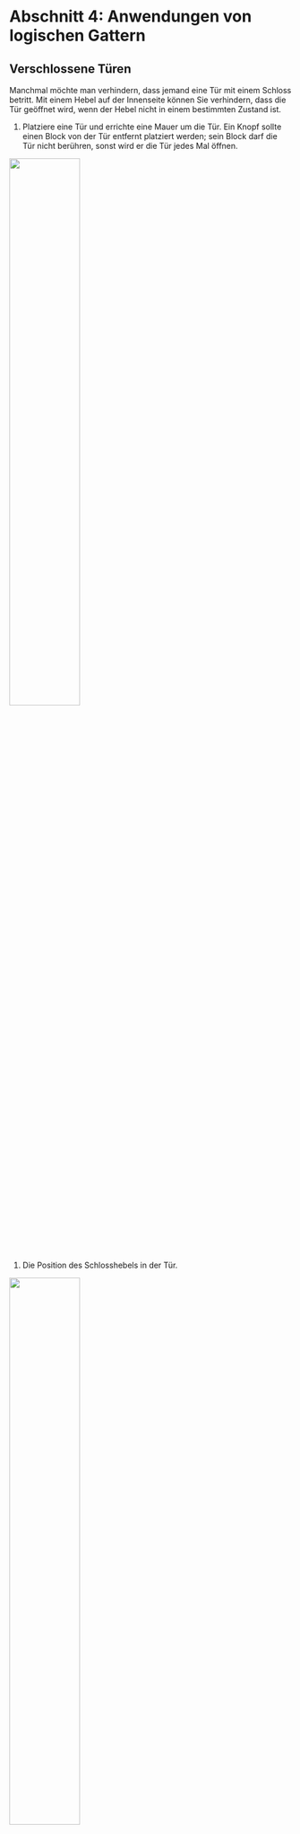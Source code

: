 # Abschnitt 4: Anwendungen von logischen Gattern

## Verschlossene Türen

Manchmal möchte man verhindern, dass jemand eine Tür mit einem Schloss betritt. Mit einem Hebel auf der Innenseite können Sie verhindern, dass die Tür geöffnet wird, wenn der Hebel nicht in einem bestimmten Zustand ist.

1. Platziere eine Tür und errichte eine Mauer um die Tür. Ein Knopf sollte einen Block von der Tür entfernt platziert werden; sein Block darf die Tür nicht berühren, sonst wird er die Tür jedes Mal öffnen.
<img src="images/section_4/locked_door_initial.png" style="width:50%">

1. Die Position des Schlosshebels in der Tür.
<img src="images/section_4/locked_door_lever.png" style="width:50%">

1. Wiederholer, die das Signal des roten Steins von Knopf und Hebel weiterleiten. Achte darauf, die Steinschicht unter ihnen zu platzieren, damit sie von Knopf und Hebel mit Strom versorgt werden.
<img src="images/section_4/locked_door_repeaters.png" style="width:50%">

1. Ein UND-Gatter. Die beiden Eingänge sind der Hebel und der Knopf, und der Ausgang geht an die Tür. Der Ausgang wird nur dann eingeschaltet, wenn sowohl der Knopf als auch der Hebel eingeschaltet sind.
<img src="images/section_4/locked_door_AND.png" style="width:50%">

1. Der rote Stein, der den Ausgang des UND-Gatters zu dem Block direkt unter der Tür leitet. Jetzt öffnet sich die Tür nur noch, wenn der Hebel umgelegt und der Knopf gedrückt wird.
<img src="images/section_4/locked_door_redstone.png" style="width:50%">

